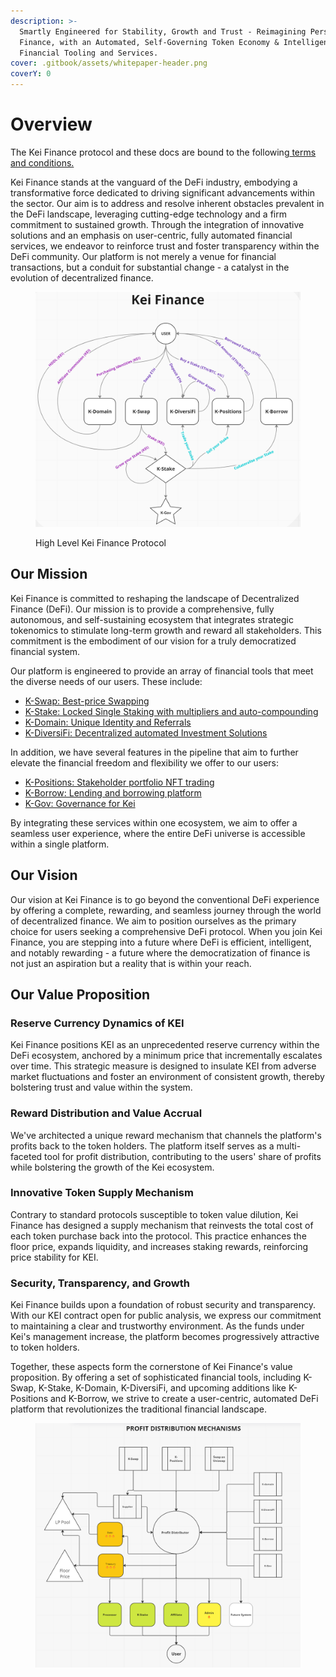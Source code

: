 ```yaml
---
description: >-
  Smartly Engineered for Stability, Growth and Trust - Reimagining Personal
  Finance, with an Automated, Self-Governing Token Economy & Intelligent
  Financial Tooling and Services.
cover: .gitbook/assets/whitepaper-header.png
coverY: 0
---
```


# Overview

The Kei Finance protocol and these docs are bound to the following[ terms and conditions.](https://kei.fi/terms)

Kei Finance stands at the vanguard of the DeFi industry, embodying a transformative force dedicated to driving significant advancements within the sector. Our aim is to address and resolve inherent obstacles prevalent in the DeFi landscape, leveraging cutting-edge technology and a firm commitment to sustained growth. Through the integration of innovative solutions and an emphasis on user-centric, fully automated financial services, we endeavor to reinforce trust and foster transparency within the DeFi community. Our platform is not merely a venue for financial transactions, but a conduit for substantial change - a catalyst in the evolution of decentralized finance.

<figure><img src=".gitbook/assets/image (40).png" alt=""><figcaption><p>High Level Kei Finance Protocol</p></figcaption></figure>

## Our Mission

Kei Finance is committed to reshaping the landscape of Decentralized Finance (DeFi). Our mission is to provide a comprehensive, fully autonomous, and self-sustaining ecosystem that integrates strategic tokenomics to stimulate long-term growth and reward all stakeholders. This commitment is the embodiment of our vision for a truly democratized financial system.

Our platform is engineered to provide an array of financial tools that meet the diverse needs of our users. These include:

* [K-Swap: Best-price Swapping](product-and-offerings/swapping/)
* [K-Stake: Locked Single Staking with multipliers and auto-compounding](product-and-offerings/staking.md)
* [K-Domain: Unique Identity and Referrals](product-and-offerings/affiliate/)
* [K-DiversiFi: Decentralized automated Investment Solutions](product-and-offerings/k-diversifi/)

In addition, we have several features in the pipeline that aim to further elevate the financial freedom and flexibility we offer to our users:

* [K-Positions: Stakeholder portfolio NFT trading](product-and-offerings/k-positions-coming-soon/)
* [K-Borrow: Lending and borrowing platform](product-and-offerings/k-borrow-coming-soon/)
* [K-Gov: Governance for Kei](product-and-offerings/governance-coming-soon.md)

By integrating these services within one ecosystem, we aim to offer a seamless user experience, where the entire DeFi universe is accessible within a single platform.

## **Our Vision**

Our vision at Kei Finance is to go beyond the conventional DeFi experience by offering a complete, rewarding, and seamless journey through the world of decentralized finance. We aim to position ourselves as the primary choice for users seeking a comprehensive DeFi protocol. When you join Kei Finance, you are stepping into a future where DeFi is efficient, intelligent, and notably rewarding - a future where the democratization of finance is not just an aspiration but a reality that is within your reach.

## Our Value Proposition

### **Reserve Currency Dynamics of KEI**

Kei Finance positions KEI as an unprecedented reserve currency within the DeFi ecosystem, anchored by a minimum price that incrementally escalates over time. This strategic measure is designed to insulate KEI from adverse market fluctuations and foster an environment of consistent growth, thereby bolstering trust and value within the system.

### **Reward Distribution and Value Accrual**

We've architected a unique reward mechanism that channels the platform's profits back to the token holders. The platform itself serves as a multi-faceted tool for profit distribution, contributing to the users' share of profits while bolstering the growth of the Kei ecosystem.

### **Innovative Token Supply Mechanism**

Contrary to standard protocols susceptible to token value dilution, Kei Finance has designed a supply mechanism that reinvests the total cost of each token purchase back into the protocol. This practice enhances the floor price, expands liquidity, and increases staking rewards, reinforcing price stability for KEI.

### **Security, Transparency, and Growth**

Kei Finance builds upon a foundation of robust security and transparency. With our KEI contract open for public analysis, we express our commitment to maintaining a clear and trustworthy environment. As the funds under Kei's management increase, the platform becomes progressively attractive to token holders.

Together, these aspects form the cornerstone of Kei Finance's value proposition. By offering a set of sophisticated financial tools, including K-Swap, K-Stake, K-Domain, K-DiversiFi, and upcoming additions like K-Positions and K-Borrow, we strive to create a user-centric, automated DeFi platform that revolutionizes the traditional financial landscape.

<figure><img src=".gitbook/assets/image (41).png" alt=""><figcaption></figcaption></figure>
